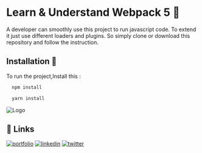 # Learn & Understand Webpack 5 🚀

A developer can smoothly use this project to run javascript code. To extend it just use different loaders and plugins. So simply clone or download this repository and follow the instruction.

## Installation 🔏

To run the project,Install this :

```bash
  npm install

```

```bash
  yarn install

```

![Logo](https://webpack.js.org/site-logo.1fcab817090e78435061.svg)

## 🔗 Links

[![portfolio](https://img.shields.io/badge/my_portfolio-000?style=for-the-badge&logo=ko-fi&logoColor=white)](https://raselmia.netlify.app/)
[![linkedin](https://img.shields.io/badge/linkedin-0A66C2?style=for-the-badge&logo=linkedin&logoColor=white)](https://www.linkedin.com/in/mdraselmiah15/)
[![twitter](https://img.shields.io/badge/twitter-1DA1F2?style=for-the-badge&logo=twitter&logoColor=white)](https://twitter.com/raselmiah95)
